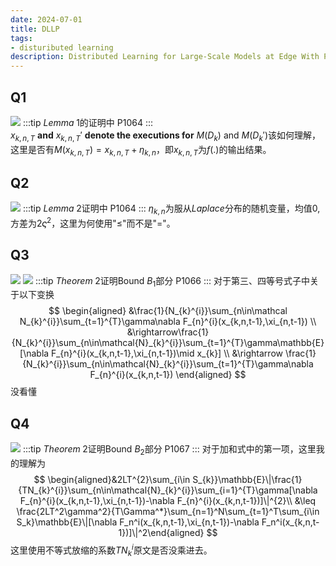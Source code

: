 ```yaml
---
date: 2024-07-01
title: DLLP
tags:
- distuributed learning
description: Distributed Learning for Large-Scale Models at Edge With Privacy Protection
---
```

## Q1
![](https://surplus-1311636487.cos.ap-beijing.myqcloud.com/Q1.png)
:::tip
$Lemma\;1$的证明中 P1064
:::        
$x_{k,n,T}$ **and** $x_{k,n,T}'$ **denote the executions for** $M(D_k)$ and $M(D_k')$该如何理解，这里是否有$M(x_{k,n,T}) = x_{k,n,T} + \eta_{k,n}$，即$x_{k,n,T}$为$f(.)$的输出结果。
## Q2
![](https://surplus-1311636487.cos.ap-beijing.myqcloud.com/Q2.png)
:::tip
$Lemma\;2$证明中 P1064
:::
$\eta_{k,n}$为服从$Laplace$分布的随机变量，均值0,方差为$2\varsigma^2$，这里为何使用"$\leq$"而不是"="。
## Q3
![](https://surplus-1311636487.cos.ap-beijing.myqcloud.com/Q3.png)
![](https://surplus-1311636487.cos.ap-beijing.myqcloud.com/Q3-1.png)
:::tip
$Theorem\;2$证明Bound $B_1$部分 P1066
:::
对于第三、四等号式子中关于以下变换
$$
\begin{aligned}
&\frac{1}{N_{k}^{i}}\sum_{n\in\mathcal N_{k}^{i}}\sum_{t=1}^{T}\gamma\nabla F_{n}^{i}(x_{k,n,t-1},\xi_{n,t-1}) \\
&\rightarrow\frac{1}{N_{k}^{i}}\sum_{n\in\mathcal{N}_{k}^{i}}\sum_{t=1}^{T}\gamma\mathbb{E}[\nabla F_{n}^{i}(x_{k,n,t-1},\xi_{n,t-1})\mid x_{k}]
\\
&\rightarrow
\frac{1}{N_{k}^{i}}\sum_{n\in\mathcal{N}_{k}^{i}}\sum_{t=1}^{T}\gamma\nabla F_{n}^{i}(x_{k,n,t-1})
\end{aligned}
$$
没看懂
## Q4
![](https://surplus-1311636487.cos.ap-beijing.myqcloud.com/Q4.png)
:::tip
$Theorem\;2$证明Bound $B_2$部分 P1067
:::
对于加和式中的第一项，这里我的理解为
$$
\begin{aligned}&2LT^{2}\sum_{i\in S_{k}}\mathbb{E}\|\frac{1}{TN_{k}^{i}}\sum_{n\in\mathcal{N}_{k}^{i}}\sum_{i=1}^{T}\gamma[\nabla F_{n}^{i}(x_{k,n,t-1},\xi_{n,t-1})-\nabla F_{n}^{i}(x_{k,n,t-1})]\|^{2}\\
&\leq \frac{2LT^2\gamma^2}{T\Gamma^*}\sum_{n=1}^N\sum_{t=1}^T\sum_{i\in S_k}\mathbb{E}\|[\nabla F_n^i(x_{k,n,t-1},\xi_{n,t-1})-\nabla F_n^i(x_{k,n,t-1})]\|^2\end{aligned}
$$
这里使用不等式放缩的系数$TN^{i}_{k}$原文是否没乘进去。